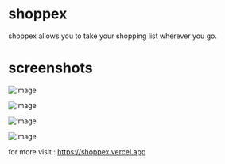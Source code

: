 # shoppex
shoppex allows you to take your shopping list wherever you go.

# screenshots

![image](https://user-images.githubusercontent.com/96414111/177040622-e0329a88-eb5e-46ef-9310-6ac8496b0e6a.png)


![image](https://user-images.githubusercontent.com/96414111/177040602-41f2b39e-6651-4705-8cad-60d3f7488736.png)

![image](https://user-images.githubusercontent.com/96414111/177040646-70558e86-788f-4d7a-9b6b-2769ef2ce4ac.png)

![image](https://user-images.githubusercontent.com/96414111/177040668-d9031059-b1ba-42e3-beed-020cda8fe122.png)

for more visit : https://shoppex.vercel.app
